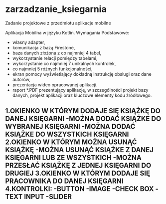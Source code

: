# zarzadzanie_ksiegarnia
Zadanie projektowe z przedmiotu aplikacje mobilne

Aplikacja Mobilna w języku Kotlin.
Wymagania Podstawowe:
- własny adapter,
- komunikacja z bazą Firestone,
- baza danych złożona z co najmniej 4 tabel,
- wykorzystanie relacji pomiędzy tabelami,
- wykorzystanie co najmniej 7 unikalnych kontrolek,
- co najmniej 5 różnych funkcjonalności,
- ekran pomocy wyświetlający dokładną instrukcję obsługi oraz dane autorów,
- prezentacja wideo opracowanej aplikacji.
- raport *.PDF prezentujący aplikację, w szczególności projekt bazy danych, projekt aplikacji oraz 
kluczowe elementy kodu źródłowego.


1.OKIENKO W KTÓRYM DODAJE SIĘ KSIĄŻKĘ DO DANEJ KSIĘGARNI
-MOŻNA DODAĆ KSIĄŻKE DO WYBRANEJ KSIĘGARNI
-MOŻNA DODAĆ KSIĄŻKE DO WSZYSTKICH KSIĘGARNI
2.OKIENKO W KTÓRYM MOŻNA USUNĄĆ KSIĄŻKĘ
-MOŻNA USUNĄĆ KSIĄŻKE Z DANEJ KSIĘGARNI LUB ZE WSZYSTKICH
-MOŻNA PRZESŁAĆ KSIĄŻKĘ Z JEDNEJ KSIĘGARNI DO DRUGIEJ
3.OKIENKO W KTÓRYM DODAJE SIĘ PRACOWNIKA DO DANEJ KSIĘGARNI
4.KONTROLKI:
-BUTTON
-IMAGE
-CHECK BOX
-TEXT INPUT
-SLIDER
-